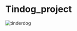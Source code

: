 # Tindog_project
![tinderdog](https://github.com/ayush-py-c/Tindog_project/assets/85986862/5b69fdc5-5cfc-4774-bfae-0fa5155b65ab)
